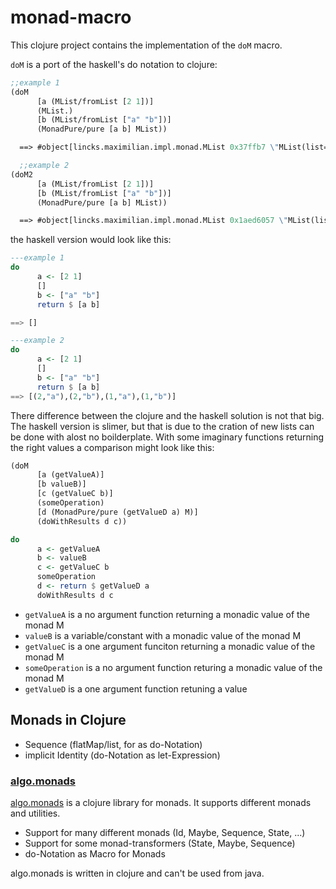 # monad-macro

This clojure project contains the implementation of the `doM` macro.

`doM` is a port of the haskell's do notation to clojure:
```clojure
;;example 1
(doM
      [a (MList/fromList [2 1])]
      (MList.)
      [b (MList/fromList ["a" "b"])]
      (MonadPure/pure [a b] MList))

  ==> #object[lincks.maximilian.impl.monad.MList 0x37ffb7 \"MList(list=[])\"]

  ;;example 2
(doM2
      [a (MList/fromList [2 1])]
      [b (MList/fromList ["a" "b"])]
      (MonadPure/pure [a b] MList))

  ==> #object[lincks.maximilian.impl.monad.MList 0x1aed6057 \"MList(list=[[2 "a"], [2 "b"], [1 "a"], [1 "b"]])]\""
```

the haskell version would look like this:

```haskell
---example 1
do
      a <- [2 1]
      []
      b <- ["a" "b"]
      return $ [a b]

==> []

---example 2
do
      a <- [2 1]
      []
      b <- ["a" "b"]
      return $ [a b]
==> [(2,"a"),(2,"b"),(1,"a"),(1,"b")]
```

There difference between the clojure and the haskell solution is not that big. The haskell version is slimer, but that is due to the cration of new lists can be done with alost no boilderplate. With some imaginary functions returning the right values a comparison might look like this:

```clojure
(doM
      [a (getValueA)]
      [b valueB)]
      [c (getValueC b)]
      (someOperation)
      [d (MonadPure/pure (getValueD a) M)]
      (doWithResults d c))
```
```haskell
do
      a <- getValueA
      b <- valueB
      c <- getValueC b
      someOperation
      d <- return $ getValueD a
      doWithResults d c
```
* `getValueA` is a no argument function returning a monadic value of the monad M
* `valueB` is a variable/constant with a monadic value of the monad M
* `getValueC` is a one argument funciton returning a monadic value of the monad M
* `someOperation` is a no argument function returing a monadic value of the monad M
* `getValueD` is a one argument function retuning a value

## Monads in Clojure

* Sequence (flatMap/list, for as do-Notation)
* implicit Identity (do-Notation as let-Expression)


### [algo.monads](https://github.com/clojure/algo.monads)

[algo.monads](https://github.com/clojure/algo.monads) is a clojure library for monads. It supports different monads and utilities.  

* Support for many different monads (Id, Maybe, Sequence, State, ...)
* Support for some monad-transformers (State, Maybe, Sequence)
* do-Notation as Macro for Monads

algo.monads is written in clojure and can't be used from java.